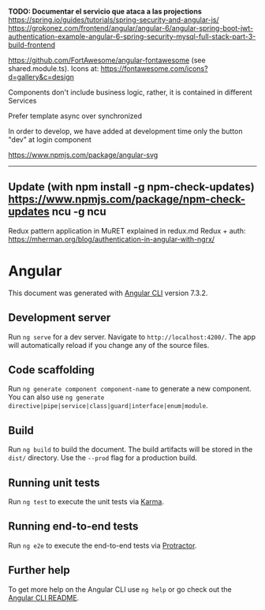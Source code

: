 **TODO: Documentar el servicio que ataca a las projections**
https://spring.io/guides/tutorials/spring-security-and-angular-js/
https://grokonez.com/frontend/angular/angular-6/angular-spring-boot-jwt-authentication-example-angular-6-spring-security-mysql-full-stack-part-3-build-frontend

https://github.com/FortAwesome/angular-fontawesome (see shared.module.ts). Icons at: https://fontawesome.com/icons?d=gallery&c=design

Components don't include business logic, rather, it is contained in different Services
 
 Prefer template async over synchronized
 
 In order to develop, we have added at development time only the button "dev" at login component
  
https://www.npmjs.com/package/angular-svg

-----
Update (with npm install -g npm-check-updates)
https://www.npmjs.com/package/npm-check-updates
ncu -g
ncu
----
Redux pattern application in MuRET explained in redux.md
Redux + auth: https://mherman.org/blog/authentication-in-angular-with-ngrx/
 
# Angular

This document was generated with [Angular CLI](https://github.com/angular/angular-cli) version 7.3.2.

## Development server

Run `ng serve` for a dev server. Navigate to `http://localhost:4200/`. The app will automatically reload if you change any of the source files.

## Code scaffolding

Run `ng generate component component-name` to generate a new component. You can also use `ng generate directive|pipe|service|class|guard|interface|enum|module`.

## Build

Run `ng build` to build the document. The build artifacts will be stored in the `dist/` directory. Use the `--prod` flag for a production build.

## Running unit tests

Run `ng test` to execute the unit tests via [Karma](https://karma-runner.github.io).

## Running end-to-end tests

Run `ng e2e` to execute the end-to-end tests via [Protractor](http://www.protractortest.org/).

## Further help

To get more help on the Angular CLI use `ng help` or go check out the [Angular CLI README](https://github.com/angular/angular-cli/blob/master/README.md).
